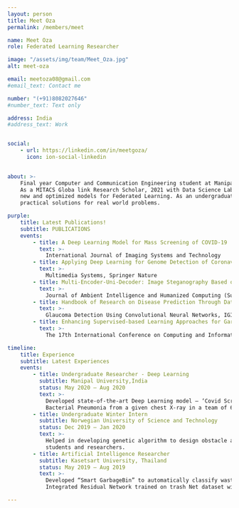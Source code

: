 ```yaml
---
layout: person
title: Meet Oza
permalink: /members/meet

name: Meet Oza
role: Federated Learning Researcher

image: "/assets/img/team/Meet_Oza.jpg"
alt: meet-oza

email: meetoza08@gmail.com
#email_text: Contact me

number: "(+91)8082027646"
#number_text: Text only

address: India
#address_text: Work


social:
    - url: https://linkedin.com/in/meetgoza/
      icon: ion-social-linkedin
    

about: >-
    Final year Computer and Communication Engineering student at Manipal University, Jaipur.
    As a MITACS Globa link Research Scholar, 2021 with Data Science Lab, I am working on developing 
    new and optimized models for Federated Learning. As an undergraduate student, I have worked towards developing 
    practical solutions for real world problems.

purple:
    title: Latest Publications!
    subtitle: PUBLICATIONS
    events:
        - title: A Deep Learning Model for Mass Screening of COVID-19
          text: >-
            International Journal of Imaging Systems and Technology
        - title: Applying Deep Learning for Genome Detection of Coronavirus
          text: >- 
            Multimedia Systems, Springer Nature
        - title: Multi-Encoder-Uni-Decoder: Image Steganography Based on U-Net, V-Net, and U-Net++ Encoders
          text: >- 
            Journal of Ambient Intelligence and Humanized Computing (Submitted)
        - title: Handbook of Research on Disease Prediction Through Data Analytics and Machine Learning
          text: >- 
            Glaucoma Detection Using Convolutional Neural Networks, IGI Global Publication
        - title: Enhancing Supervised-based Learning Approaches for Garbage Classification using In-Depth Learning Techniques
          text: >- 
            The 17th International Conference on Computing and Information Technology

timeline:
    title: Experience
    subtitle: Latest Experiences
    events:
        - title: Undergraduate Researcher - Deep Learning
          subtitle: Manipal University,India
          status: May 2020 – Aug 2020
          text: >-
            Developed state-of-the-art Deep Learning model – ‘Covid Screen Net’ which classifies Covid-19, Viral Pneumonia,
            Bacterial Pneumonia from a given chest X-ray in a team of 6 containing researchers and healthcare professionals.
        - title: Undergraduate Winter Intern
          subtitle: Norwegian University of Science and Technology
          status: Dec 2019 – Jan 2020
          text: >-
            Helped in developing genetic algorithm to design obstacle avoidance and path for a ship in a team of 4 
            students and researchers.
        - title: Artificial Intelligence Researcher
          subtitle: Kasetsart University, Thailand
          status: May 2019 – Aug 2019
          text: >-
            Developed “Smart GarbageBin” to automatically classify waste in a team of 3researchers.
            Integrated Residual Network trained on trash Net dataset with IoT and contributed to the structural design of the bin.

---
```

